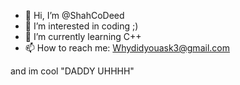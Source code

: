 - 👋 Hi, I’m @ShahCoDeed
- 👀 I’m interested in coding ;)
- 🌱 I’m currently learning C++
- 📫 How to reach me: Whydidyouask3@gmail.com

and im cool "DADDY UHHHH"
